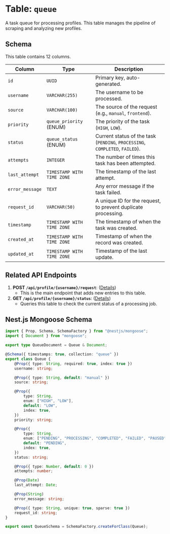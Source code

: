 # Table: `queue`

A task queue for processing profiles. This table manages the pipeline of scraping and analyzing new profiles.

## Schema

This table contains 12 columns.

| Column          | Type                       | Description                                                                  |
| --------------- | -------------------------- | ---------------------------------------------------------------------------- |
| `id`            | `UUID`                     | Primary key, auto-generated.                                                 |
| `username`      | `VARCHAR(255)`             | The username to be processed.                                                |
| `source`        | `VARCHAR(100)`             | The source of the request (e.g., `manual`, `frontend`).                      |
| `priority`      | `queue_priority` (ENUM)    | The priority of the task (`HIGH`, `LOW`).                                    |
| `status`        | `queue_status` (ENUM)      | Current status of the task (`PENDING`, `PROCESSING`, `COMPLETED`, `FAILED`). |
| `attempts`      | `INTEGER`                  | The number of times this task has been attempted.                            |
| `last_attempt`  | `TIMESTAMP WITH TIME ZONE` | The timestamp of the last attempt.                                           |
| `error_message` | `TEXT`                     | Any error message if the task failed.                                        |
| `request_id`    | `VARCHAR(50)`              | A unique ID for the request, to prevent duplicate processing.                |
| `timestamp`     | `TIMESTAMP WITH TIME ZONE` | The timestamp of when the task was created.                                  |
| `created_at`    | `TIMESTAMP WITH TIME ZONE` | Timestamp of when the record was created.                                    |
| `updated_at`    | `TIMESTAMP WITH TIME ZONE` | Timestamp of the last update.                                                |

## Related API Endpoints

1.  **POST `/api/profile/{username}/request`**: ([Details](../api/request_profile_processing.md))
    -   This is the main endpoint that adds new entries to this table.
2.  **GET `/api/profile/{username}/status`**: ([Details](../api/check_profile_status.md))
    -   Queries this table to check the current status of a processing job.

## Nest.js Mongoose Schema

```typescript
import { Prop, Schema, SchemaFactory } from "@nestjs/mongoose";
import { Document } from "mongoose";

export type QueueDocument = Queue & Document;

@Schema({ timestamps: true, collection: "queue" })
export class Queue {
    @Prop({ type: String, required: true, index: true })
    username: string;

    @Prop({ type: String, default: "manual" })
    source: string;

    @Prop({
        type: String,
        enum: ["HIGH", "LOW"],
        default: "LOW",
        index: true,
    })
    priority: string;

    @Prop({
        type: String,
        enum: ["PENDING", "PROCESSING", "COMPLETED", "FAILED", "PAUSED"],
        default: "PENDING",
        index: true,
    })
    status: string;

    @Prop({ type: Number, default: 0 })
    attempts: number;

    @Prop(Date)
    last_attempt: Date;

    @Prop(String)
    error_message: string;

    @Prop({ type: String, unique: true, sparse: true })
    request_id: string;
}

export const QueueSchema = SchemaFactory.createForClass(Queue);
```
